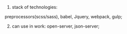 1) stack of technologies:

preprocessors(scss/sass),
babel,
Jquery,
webpack,
gulp;






2) can use in work:
open-server,
json-server;






